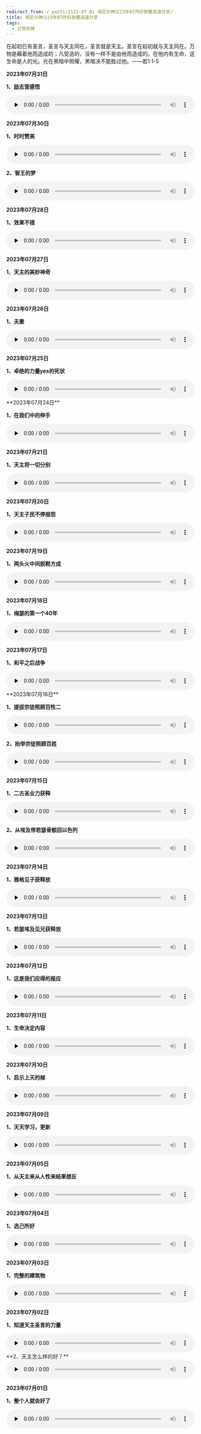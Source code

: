```yaml
---
redirect_from: /_posts/2123-07-01-培尼尔神父23年07月份弥撒讲道分享/
title: 培尼尔神父23年07月份弥撒讲道分享
tags:
  - 日常祈祷
---
```


在起初已有圣言，圣言与天主同在，圣言就是天主。圣言在起初就与天主同在。万物是藉着他而造成的；凡受造的，没有一样不是由他而造成的。在他内有生命，这生命是人的光。光在黑暗中照耀，黑暗决不能胜过他。——若1:1-5

**2023年07月31日**

**1、励志营感悟**

<audio id="audio" style="width: 100%;height:50px;" controls="controls" preload="none">
      <source id="mp3" src="/2023.07/audio/230731lizhi.mp3">
</audio>

**2023年07月30日**

**1、时时赞美**

<audio id="audio" style="width: 100%;height:50px;" controls="controls" preload="none">
      <source id="mp3" src="/2023.07/audio/230730shishi.mp3">
</audio>

**2、智王的梦**

<audio id="audio" style="width: 100%;height:50px;" controls="controls" preload="none">
      <source id="mp3" src="/2023.07/audio/230730zhiwang.mp3">
</audio>

**2023年07月28日**

**1、效果不错**

<audio id="audio" style="width: 100%;height:50px;" controls="controls" preload="none">
      <source id="mp3" src="/2023.07/audio/230728xiaoguo.mp3">
</audio>

**2023年07月27日**

**1、天主的美妙神奇**

<audio id="audio" style="width: 100%;height:50px;" controls="controls" preload="none">
      <source id="mp3" src="/2023.07/audio/230727tianzhu.mp3">
</audio>

**2023年07月26日**

**1、夫妻**

<audio id="audio" style="width: 100%;height:50px;" controls="controls" preload="none">
      <source id="mp3" src="/2023.07/audio/230726fuqi.mp3">
</audio>

**2023年07月25日**

**1、卓绝的力量yes的死状**

<audio id="audio" style="width: 100%;height:50px;" controls="controls" preload="none">
      <source id="mp3" src="/2023.07/audio/230725liliang.mp3">
</audio>
**2023年07月24日**

**1、在我们中的伸手**

<audio id="audio" style="width: 100%;height:50px;" controls="controls" preload="none">
      <source id="mp3" src="/2023.07/audio/230724shenshou.mp3">
</audio>

**2023年07月21日**

**1、天主将一切分别**

<audio id="audio" style="width: 100%;height:50px;" controls="controls" preload="none">
      <source id="mp3" src="/2023.07/audio/230721tianzhu.mp3">
</audio>

**2023年07月20日**

**1、天主子民不停报怨**

<audio id="audio" style="width: 100%;height:50px;" controls="controls" preload="none">
      <source id="mp3" src="/2023.07/audio/230720tianzhu.mp3">
</audio>

**2023年07月19日**

**1、两头火中间脱鞋方成**

<audio id="audio" style="width: 100%;height:50px;" controls="controls" preload="none">
      <source id="mp3" src="/2023.07/audio/230719tuoqie.mp3">
</audio>

**2023年07月18日**

**1、梅瑟的第一个40年**

<audio id="audio" style="width: 100%;height:50px;" controls="controls" preload="none">
      <source id="mp3" src="/2023.07/audio/230718meise.mp3">
</audio>

**2023年07月17日**

**1、和平之后战争**

<audio id="audio" style="width: 100%;height:50px;" controls="controls" preload="none">
      <source id="mp3" src="/2023.07/audio/230717zhanzheng.mp3">
</audio>
**2023年07月16日**

**1、提拔宗徒照顾百性二**

<audio id="audio" style="width: 100%;height:50px;" controls="controls" preload="none">
      <source id="mp3" src="/2023.07/audio/230716baixingB.mp3">
</audio>

**2、抬举宗徒照顾百姓**

<audio id="audio" style="width: 100%;height:50px;" controls="controls" preload="none">
      <source id="mp3" src="/2023.07/audio/230716baixing.mp3">
</audio>

**2023年07月15日**

**1、二古圣业力获释**

<audio id="audio" style="width: 100%;height:50px;" controls="controls" preload="none">
      <source id="mp3" src="/2023.07/audio/230715gu.mp3">
</audio>

**2、从埃及带若瑟骨骸回以色列**

<audio id="audio" style="width: 100%;height:50px;" controls="controls" preload="none">
      <source id="mp3" src="/2023.07/audio/230715yiselie.mp3">
</audio>

**2023年07月14日**

**1、雅格见子获释放**

<audio id="audio" style="width: 100%;height:50px;" controls="controls" preload="none">
      <source id="mp3" src="/2023.07/audio/230714yage.mp3">
</audio>

**2023年07月13日**

**1、若瑟埃及见兄获释放**

<audio id="audio" style="width: 100%;height:50px;" controls="controls" preload="none">
      <source id="mp3" src="/2023.07/audio/230713ruose.mp3">
</audio>

**2023年07月12日**

**1、这是我们应得的报应**

<audio id="audio" style="width: 100%;height:50px;" controls="controls" preload="none">
      <source id="mp3" src="/2023.07/audio/230712baoying.mp3">
</audio>

**2023年07月11日**

**1、生命决定内容**

<audio id="audio" style="width: 100%;height:50px;" controls="controls" preload="none">
      <source id="mp3" src="/2023.07/audio/230711shengming.mp3">
</audio>

**2023年07月10日**

**1、启示上天的梯**

<audio id="audio" style="width: 100%;height:50px;" controls="controls" preload="none">
      <source id="mp3" src="/2023.07/audio/230710qishi.mp3">
</audio>

**2023年07月09日**

**1、天天学习，更新**

<audio id="audio" style="width: 100%;height:50px;" controls="controls" preload="none">
      <source id="mp3" src="/2023.07/audio/230709xuexi.mp3">
</audio>

**2023年07月05日**

**1、从天主来从人性来结果想反**

<audio id="audio" style="width: 100%;height:50px;" controls="controls" preload="none">
      <source id="mp3" src="/2023.07/audio/230705renxing.mp3">
</audio>

**2023年07月04日**

**1、选己所好**

<audio id="audio" style="width: 100%;height:50px;" controls="controls" preload="none">
      <source id="mp3" src="/2023.07/audio/230704xuan.mp3">
</audio>

**2023年07月03日**

**1、完整的建筑物**

<audio id="audio" style="width: 100%;height:50px;" controls="controls" preload="none">
      <source id="mp3" src="/2023.07/audio/230703wan.mp3">
</audio>

**2023年07月02日**

**1、知道天主圣言的力量**

<audio id="audio" style="width: 100%;height:50px;" controls="controls" preload="none">
      <source id="mp3" src="/2023.07/audio/230702shengyan.mp3">
</audio>
**2、天主怎么样的好？**

<audio id="audio" style="width: 100%;height:50px;" controls="controls" preload="none">
      <source id="mp3" src="/2023.07/audio/230702tianzhu.mp3">
</audio>

**2023年07月01日**

**1、整个人就会好了**

<audio id="audio" style="width: 100%;height:50px;" controls="controls" preload="none">
      <source id="mp3" src="/2023.07/audio/230701zhengge.mp3">
</audio>
